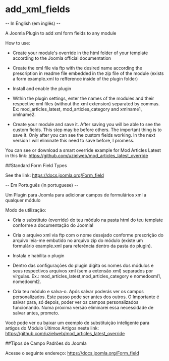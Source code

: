 # add_xml_fields

-- In English (em inglês) --

A Joomla Plugin to add xml form fields to any module

How to use:

- Create your module's override in the html folder of your template according to the Joomla official documentation

- Create the xml file via ftp with the desired name according the prescription in readme file embedded in the zip file of the module (exists a form example.xml to refference inside of the plugin folder)

- Install and enable the plugin

- Within the plugin settings, enter the names of the modules and their respective xml files (without the xml extension) separated by commas. Ex: mod_articles_latest, mod_articles_category and xmlname1, xmlname2.

- Create your module and save it. After saving you will be able to see the custom fields. This step may be before others. The important thing is to save it. Only after you can see the custom fields working. In the next version I will eliminate this need to save before, I promess.

You can see or download a smart override example for Mod Articles Latest in this link: https://github.com/uzielweb/mod_articles_latest_override

##Standard Form Field Types

See the link: https://docs.joomla.org/Form_field

-- Em Português (in portuguese) --

Um Plugin para Joomla para adicionar campos de formulários xml a qualquer módulo

Modo de utilização:

- Cria o substituto (override) do teu módulo na pasta html do teu template conforme a documentação do Joomla!

- Cria o arquivo xml via ftp com o nome desejado conforme prescrição do arquivo leia-me embutido no arquivo zip do módulo (existe um formulário example.xml para referência dentro da pasta do plugin). 

- Instala e habilita o plugin

- Dentro das configurações do plugin digita os nomes dos módulos e seus respectivos arquivos xml (sem a extensão xml) separados por vírgulas. Ex.: mod_articles_latest,mod_articles_category e nomedoxml1, nomedoxml2.

- Cria teu módulo e salva-o. Após salvar poderás ver os campos personalizados. Este passo pode ser antes dos outros. O Importante é salvar para, só depois, poder ver os campos personalizados funcionando. Numa próxima versão eliminarei essa necessidade de salvar antes, prometo.

Você pode ver ou baixar um exemplo de substituição inteligente para artigos do Módulo Últimos Artigos neste link: https://github.com/uzielweb/mod_articles_latest_override

##Tipos de Campo Padrões do Joomla

Acesse o seguinte endereço: https://docs.joomla.org/Form_field

